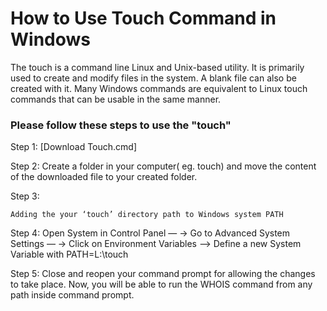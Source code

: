 # How to Use Touch Command in Windows

The touch is a command line Linux and Unix-based utility. It is primarily used to create and modify files in the system. A blank file can also be created with it. Many Windows commands are equivalent to Linux touch commands that can be usable in the same manner.

### Please follow these steps to use the "touch"

Step 1: [Download Touch.cmd]

Step 2: Create a folder in your computer( eg. touch) and move the content of the downloaded  file to your created folder.

Step 3:
```
Adding the your ‘touch’ directory path to Windows system PATH

```
Step 4: Open System in Control Panel — -> Go to Advanced System Settings — -> Click on Environment Variables —> Define a new System Variable with PATH=L:\touch

Step 5: Close and reopen your command prompt for allowing the changes to take place. Now, you will be able to run the WHOIS command from any path inside command prompt.
